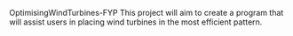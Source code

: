 OptimisingWindTurbines-FYP
This project will aim to create a program that will assist users in placing wind turbines in the most efficient pattern.
